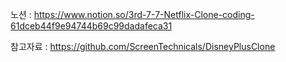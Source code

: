 노션 : https://www.notion.so/3rd-7-7-Netflix-Clone-coding-61dceb44f9e94744b69c99dadafeca31

참고자료 : https://github.com/ScreenTechnicals/DisneyPlusClone

